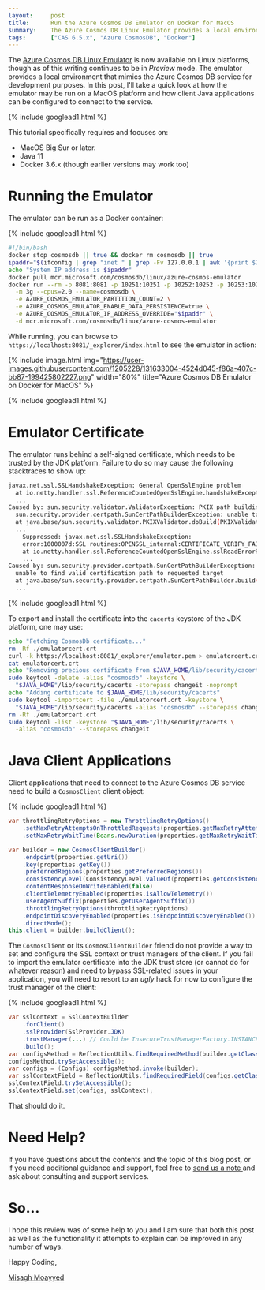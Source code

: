```yaml
---
layout:     post
title:      Run the Azure Cosmos DB Emulator on Docker for MacOS
summary:    The Azure Cosmos DB Linux Emulator provides a local environment that emulates the Azure Cosmos DB service for development purposes. This post shows how the emulator may be run on a MacOS platform and how client Java applications can be configured to connect to the service.
tags:       ["CAS 6.5.x", "Azure CosmosDB", "Docker"]
---
```


The [Azure Cosmos DB Linux Emulator](https://docs.microsoft.com/en-us/azure/cosmos-db/linux-emulator) is now available on Linux platforms, though as of this writing continues to be in *Preview* mode. The emulator provides a local environment that mimics the Azure Cosmos DB service for development purposes. In this post, I'll take a quick look at how the emulator may be run on a MacOS platform and how client Java applications can be configured to connect to the service.

{% include googlead1.html  %}

This tutorial specifically requires and focuses on:

- MacOS Big Sur or later.
- Java 11
- Docker 3.6.x (though earlier versions may work too)

# Running the Emulator

The emulator can be run as a Docker container:

{% include googlead1.html  %}

```bash
#!/bin/bash
docker stop cosmosdb || true && docker rm cosmosdb || true
ipaddr="$(ifconfig | grep "inet " | grep -Fv 127.0.0.1 | awk '{print $2}' | head -n 1)"
echo "System IP address is $ipaddr"
docker pull mcr.microsoft.com/cosmosdb/linux/azure-cosmos-emulator
docker run --rm -p 8081:8081 -p 10251:10251 -p 10252:10252 -p 10253:10253 -p 10254:10254 \
  -m 3g --cpus=2.0 --name=cosmosdb \
  -e AZURE_COSMOS_EMULATOR_PARTITION_COUNT=2 \
  -e AZURE_COSMOS_EMULATOR_ENABLE_DATA_PERSISTENCE=true \
  -e AZURE_COSMOS_EMULATOR_IP_ADDRESS_OVERRIDE="$ipaddr" \
  -d mcr.microsoft.com/cosmosdb/linux/azure-cosmos-emulator
```

While running, you can browse to `https://localhost:8081/_explorer/index.html` to see the emulator in action:

{% include image.html img="https://user-images.githubusercontent.com/1205228/131633004-4524d045-f86a-407c-bb87-199425802227.png" 
width="80%" title="Azure Cosmos DB Emulator on Docker for MacOS" %}

{% include googlead1.html  %}

# Emulator Certificate

The emulator runs behind a self-signed certificate, which needs to be trusted by the JDK platform. Failure to do so may cause the following stacktraces to show up:

```bash
javax.net.ssl.SSLHandshakeException: General OpenSslEngine problem
  at io.netty.handler.ssl.ReferenceCountedOpenSslEngine.handshakeException(ReferenceCountedOpenSslEngine.java:1772) 
  ...
Caused by: sun.security.validator.ValidatorException: PKIX path building failed: 
  sun.security.provider.certpath.SunCertPathBuilderException: unable to find valid certification path to requested target
  at java.base/sun.security.validator.PKIXValidator.doBuild(PKIXValidator.java:438)
  ...
	Suppressed: javax.net.ssl.SSLHandshakeException: 
    error:1000007d:SSL routines:OPENSSL_internal:CERTIFICATE_VERIFY_FAILED
    at io.netty.handler.ssl.ReferenceCountedOpenSslEngine.sslReadErrorResult(ReferenceCountedOpenSslEngine.java:1288)
    ...
Caused by: sun.security.provider.certpath.SunCertPathBuilderException: 
  unable to find valid certification path to requested target
  at java.base/sun.security.provider.certpath.SunCertPathBuilder.build(SunCertPathBuilder.java:141)
  ...
```

{% include googlead1.html  %}

To export and install the certificate into the `cacerts` keystore of the JDK platform, one may use: 

```bash
echo "Fetching CosmosDb certificate..."
rm -Rf ./emulatorcert.crt
curl -k https://localhost:8081/_explorer/emulator.pem > emulatorcert.crt
cat emulatorcert.crt
echo "Removing precious certificate from $JAVA_HOME/lib/security/cacerts"
sudo keytool -delete -alias "cosmosdb" -keystore \
  "$JAVA_HOME"/lib/security/cacerts -storepass changeit -noprompt
echo "Adding certificate to $JAVA_HOME/lib/security/cacerts"
sudo keytool -importcert -file ./emulatorcert.crt -keystore \
  "$JAVA_HOME"/lib/security/cacerts -alias "cosmosdb" --storepass changeit -noprompt
rm -Rf ./emulatorcert.crt
sudo keytool -list -keystore "$JAVA_HOME"/lib/security/cacerts \
  -alias "cosmosdb" --storepass changeit
```

# Java Client Applications

Client applications that need to connect to the Azure Cosmos DB service need to build a `CosmosClient` client object:

{% include googlead1.html  %}

```java
var throttlingRetryOptions = new ThrottlingRetryOptions()
    .setMaxRetryAttemptsOnThrottledRequests(properties.getMaxRetryAttemptsOnThrottledRequests())
    .setMaxRetryWaitTime(Beans.newDuration(properties.getMaxRetryWaitTime()));

var builder = new CosmosClientBuilder()
    .endpoint(properties.getUri())
    .key(properties.getKey())
    .preferredRegions(properties.getPreferredRegions())
    .consistencyLevel(ConsistencyLevel.valueOf(properties.getConsistencyLevel()))
    .contentResponseOnWriteEnabled(false)
    .clientTelemetryEnabled(properties.isAllowTelemetry())
    .userAgentSuffix(properties.getUserAgentSuffix())
    .throttlingRetryOptions(throttlingRetryOptions)
    .endpointDiscoveryEnabled(properties.isEndpointDiscoveryEnabled())
    .directMode();
this.client = builder.buildClient();
```

The `CosmosClient` or its `CosmosClientBuilder` friend do not provide a way to set and configure the SSL context or trust managers of the client. If you fail  to import the emulator certificate into the JDK trust store (or cannot do for whatever reason) and need to bypass SSL-related issues in your application, you will need to resort to an *ugly* hack for now to configure the trust manager of the client:

{% include googlead1.html  %}

```java
var sslContext = SslContextBuilder
    .forClient()
    .sslProvider(SslProvider.JDK)
    .trustManager(...) // Could be InsecureTrustManagerFactory.INSTANCE
    .build();
var configsMethod = ReflectionUtils.findRequiredMethod(builder.getClass(), "configs");
configsMethod.trySetAccessible();
var configs = (Configs) configsMethod.invoke(builder);
var sslContextField = ReflectionUtils.findRequiredField(configs.getClass(), "sslContext");
sslContextField.trySetAccessible();
sslContextField.set(configs, sslContext);
```

That should do it.

# Need Help?

If you have questions about the contents and the topic of this blog post, or if you need additional guidance and support, feel free to [send us a note ](/#contact-section-header) and ask about consulting and support services.

# So...

I hope this review was of some help to you and I am sure that both this post as well as the functionality it attempts to explain can be improved in any number of ways. 

Happy Coding,

[Misagh Moayyed](https://fawnoos.com)
